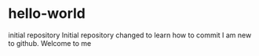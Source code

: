 # hello-world
initial repository
Initial repository changed to learn how to commit
I am new to github.
Welcome to me
